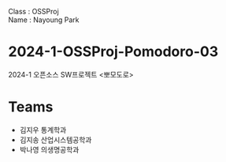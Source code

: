 Class : OSSProj  
Name : Nayoung Park

# 2024-1-OSSProj-Pomodoro-03
2024-1 오픈소스 SW프로젝트 &lt;뽀모도로>

# Teams
- 김지우 통계학과
- 김지송 산업시스템공학과
- 박나영 의생명공학과
